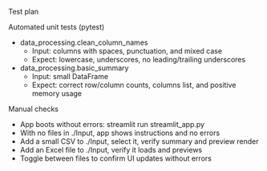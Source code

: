 Test plan

Automated unit tests (pytest)
- data_processing.clean_column_names
  - Input: columns with spaces, punctuation, and mixed case
  - Expect: lowercase, underscores, no leading/trailing underscores
- data_processing.basic_summary
  - Input: small DataFrame
  - Expect: correct row/column counts, columns list, and positive memory usage

Manual checks
- App boots without errors: streamlit run streamlit_app.py
- With no files in ./Input, app shows instructions and no errors
- Add a small CSV to ./Input, select it, verify summary and preview render
- Add an Excel file to ./Input, verify it loads and previews
- Toggle between files to confirm UI updates without errors
